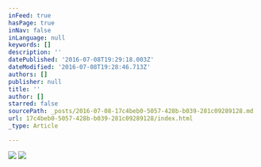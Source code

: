 ```yaml
---
inFeed: true
hasPage: true
inNav: false
inLanguage: null
keywords: []
description: ''
datePublished: '2016-07-08T19:29:18.003Z'
dateModified: '2016-07-08T19:28:46.713Z'
authors: []
publisher: null
title: ''
author: []
starred: false
sourcePath: _posts/2016-07-08-17c4beb0-5057-428b-b039-281c09289128.md
url: 17c4beb0-5057-428b-b039-281c09289128/index.html
_type: Article

---
```

![](https://the-grid-user-content.s3-us-west-2.amazonaws.com/a6ebda38-c5aa-445f-9e65-385cb58e6638.jpg)
![](https://the-grid-user-content.s3-us-west-2.amazonaws.com/7034dbda-69f1-47e6-b940-b8954aba199f.jpg)